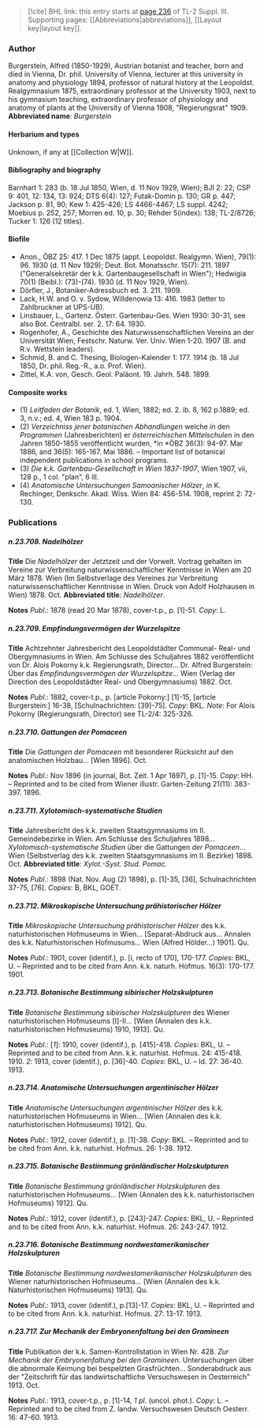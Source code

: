 > [!cite] BHL link: this entry starts at [page 236](https://www.biodiversitylibrary.org/page/33266543) of TL-2 Suppl. III.
> Supporting pages: [[Abbreviations|abbreviations]], [[Layout key|layout key]].

### Author

Burgerstein, Alfred (1850-1929), Austrian botanist and teacher, born and died in Vienna, Dr. phil. University of Vienna, lecturer at this university in anatomy and physiology 1894, professor of natural history at the Leopoldst. Realgymnasium 1875, extraordinary professor at the University 1903, next to his gymnasium teaching, extraordinary professor of physiology and anatomy of plants at the University of Vienna 1908, "Regierungsrat" 1909. 
**Abbreviated name**: *Burgerstein*

#### Herbarium and types

Unknown, if any at [[Collection W|W]].

#### Bibliography and biography

Barnhart 1: 283 (b. 18 Jul 1850, Wien, d. 11 Nov 1929, Wien); BJI 2: 22; CSP 9: 401, 12: 134, 13: 924; DTS 6(4): 127; Futak-Domin p. 130; GR p. 447; Jackson p. 81, 90; Kew 1: 425-426; LS 4466-4467; LS suppl. 4242; Moebius p. 252, 257; Morren ed. 10, p. 30; Rehder 5(index): 138; TL-2/8726; Tucker 1: 126 (12 titles).

#### Biofile

- Anon., ÖBZ 25: 417. 1 Dec 1875 (appt. Leopoldst. Realgymn. Wien), 79(1): 96. 1930 (d. 11 Nov 1929); Deut. Bot. Monatsschr. 15(7): 211. 1897 ("Generalsekretär der k.k. Gartenbaugesellschaft in Wien"); Hedwigia 70(1) (Beibl.): (73)-(74). 1930 (d. 11 Nov 1929, Wien).
- Dörfler, J., Botaniker-Adressbuch ed. 3. 211. 1909.
- Lack, H.W. and O. v. Sydow, Willdenowia 13: 416. 1983 (letter to Zahlbruckner at UPS-UB).
- Linsbauer, L., Gartenz. Österr. Gartenbau-Ges. Wien 1930: 30-31, see also Bot. Centralbl. ser. 2. 17: 64. 1930.
- Rogenhofer, A., Geschichte des Naturwissenschaftlichen Vereins an der Universität Wien, Festschr. Naturw. Ver. Univ. Wien 1-20. 1907 (B. and R.v. Wettstein leaders).
- Schmid, B. and C. Thesing, Biologen-Kalender 1: 177. 1914 (b. 18 Jul 1850, Dr. phil. Reg.-R., a.o. Prof. Wien).
- Zittel, K.A. von, Gesch. Geol. Paläont. 19. Jahrh. 548. 1899.

#### Composite works

- (1) *Leitfaden der Botanik*, ed. 1, Wien, 1882; ed. 2. ib. 8, 162 p.1889; ed. 3, n.v.; ed. 4, Wien 183 p. 1904.
- (2) *Verzeichniss jener botanischen Abhandlungen* welche *in* den *Programmen* (Jahresberichten) er *österreichischen Mittelschulen* in den Jahren 1850-1855 veröffentlicht wurden, *in *ÖBZ 36(3): 94-97. Mar 1886, and 36(5): 165-167. Mai 1886. – Important list of botanical independent publications in school programs.
- (3) *Die k.k. Gartenbau-Gesellschaft in Wien 1837-1907*, Wien 1907, vii, 128 p., 1 col. "plan", 6 ill.
- (4) *Anatomische Untersuchungen Samoanischer Hölzer*, *in* K. Rechinger, Denkschr. Akad. Wiss. Wien 84: 456-514. 1908, reprint 2: 72-130.

### Publications

##### n.23.708. Nadelhölzer

**Title**
Die *Nadelhölzer* der Jetztzeit und der Vorwelt. Vortrag gehalten im Vereine zur Verbreitung naturwissenschaftlicher Kenntnisse in Wien am 20 März 1878. Wien (Im Selbstverlage des Vereines zur Verbreitung naturwissenschaftlicher Kenntnisse in Wien. Druck von Adolf Holzhausen in Wien) 1878. Oct.
**Abbreviated title**: *Nadelhölzer*.

**Notes**
*Publ*.: 1878 (read 20 Mar 1878), cover-t.p., p. \[1\]-51. *Copy*: L.

##### n.23.709. Empfindungsvermögen der Wurzelspitze

**Title**
Achtzehnter Jahresbericht des Leopoldstädter Communal- Real- und Obergymnasiums in Wien. Am Schlusse des Schuljahres 1882 veröffentlicht von Dr. Alois Pokorny k.k. Regierungsrath, Director... Dr. Alfred Burgerstein: Über das *Empfindungsvermögen der Wurzelspitze*... Wien (Verlag der Direction des Leopoldstädter Real- und Obergymnasiums) 1882. Oct.

**Notes**
*Publ*.: 1882, cover-t.p., p. \[article Pokorny:\] \[1\]-15, \[article Burgerstein:\] 16-38, \[Schulnachrichten: \[39\]-75\]. *Copy*: BKL.
*Note*: For Alois Pokorny (Regierungsrath, Director) see TL-2/4: 325-326.

##### n.23.710. Gattungen der Pomaceen

**Title**
Die *Gattungen der Pomaceen* mit besonderer Rücksicht auf den anatomischen Holzbau... \[Wien 1896\]. Oct.

**Notes**
*Publ*.: Nov 1896 (in journal, Bot. Zeit. 1 Apr 1897), p. \[1\]-15. *Copy*: HH. – Reprinted and to be cited from Wiener illustr. Garten-Zeitung 21(11): 383-397. 1896.

##### n.23.711. Xylotomisch-systematische Studien

**Title**
Jahresbericht des k.k. zweiten Staatsgymnasiums im II. Gemeindebezirke in Wien. Am Schlusse des Schuljahres 1898... *Xylotomisch-systematische Studien* über die Gattungen *der Pomaceen*... Wien (Selbstverlag des k.k. zweiten Staatsgymnasiums im II. Bezirke) 1898. Oct.
**Abbreviated title**: *Xylot.-Syst. Stud. Pomac.*

**Notes**
*Publ*.: 1898 (Nat. Nov. Aug (2) 1898), p. \[1\]-35, \[36\], Schulnachrichten 37-75, \[76\]. *Copies*: B, BKL, GOET.

##### n.23.712. Mikroskopische Untersuchung prähistorischer Hölzer

**Title**
*Mikroskopische Untersuchung prähistorischer Hölzer* des k.k. naturhistorischen Hofmuseums in Wien... \[Separat-Abdruck aus... Annalen des k.k. Naturhistorischen Hofmusums... Wien (Alfred Hölder...) 1901\]. Qu.

**Notes**
*Publ*.: 1901, cover (identif.), p. \[i, recto of 170\], 170-177. *Copies*: BKL, U. – Reprinted and to be cited from Ann. k.k. naturh. Hofmus. 16(3): 170-177. 1901.

##### n.23.713. Botanische Bestimmung sibirischer Holzskulpturen

**Title**
*Botanische Bestimmung sibirischer Holzskulpturen* des Wiener naturhistorischen Hofmuseums \[I\]-II... \[Wien (Annalen des k.k. naturhistorischen Hofmuseums) 1910, 1913\]. Qu.

**Notes**
*Publ*.: \[*1*\]: 1910, cover (identif.), p. \[415\]-418. *Copies*: BKL, U. – Reprinted and to be cited from Ann. k.k. naturhist. Hofmus. 24: 415-418. 1910.
*2*: 1913, cover (identif.), p. \[36\]-40. *Copies*: BKL, U. – Id. 27: 36-40. 1913.

##### n.23.714. Anatomische Untersuchungen argentinischer Hölzer

**Title**
*Anatomische Untersuchungen argentinischer Hölzer* des k.k. naturhistorischen Hofmuseums in Wien... \[Wien (Annalen des k.k. naturhistorischen Hofmuseums) 1912\]. Qu.

**Notes**
*Publ*.: 1912, cover (identif.), p. \[1\]-38. *Copy*: BKL. – Reprinted and to be cited from Ann. k.k. naturhist. Hofmus. 26: 1-38. 1912.

##### n.23.715. Botanische Bestimmung grönländischer Holzskulpturen

**Title**
*Botanische Bestimmung grönländischer Holzskulpturen* des naturhistorischen Hofmuseums... \[Wien (Annalen des k.k. naturhistorischen Hofmuseums) 1912\]. Qu.

**Notes**
*Publ*.: 1912, cover (identif.), p. \[243\]-247. *Copies*: BKL, U. – Reprinted and to be cited from Ann. k.k. naturhist. Hofmus. 26: 243-247. 1912.

##### n.23.716. Botanische Bestimmung nordwestamerikanischer Holzskulpturen

**Title**
*Botanische Bestimmung nordwestamerikanischer Holzskulpturen* des Wiener naturhistorischen Hofmuseums... \[Wien (Annalen des k.k. Naturhistorischen Hofmuseums) 1913\]. Qu.

**Notes**
*Publ*.: 1913, cover (identif.), p.\[13\]-17. *Copies*: BKL, U. – Reprinted and to be cited from Ann. k.k. naturhist. Hofmus. 27: 13-17. 1913.

##### n.23.717. Zur Mechanik der Embryonenfaltung bei den Gramineen

**Title**
Publikation der k.k. Samen-Kontrollstation in Wien Nr. 428. *Zur Mechanik der Embryonenfaltung bei den Gramineen*. Untersuchungen über die abnormale Keimung bei bespelzten Grasfrüchten... Sonderabdruck aus der "Zeitschrift für das landwirtschaftliche Versuchswesen in Oesterreich" 1913. Oct.

**Notes**
*Publ*.: 1913, cover-t.p., p. \[1\]-14, *1 pl*. (uncol. phot.). *Copy*: L. – Reprinted and to be cited from Z. landw. Versuchswesen Deutsch Oesterr. 16: 47-60. 1913.

